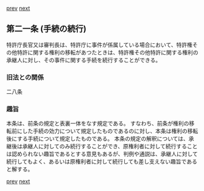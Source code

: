 [prev](/specific\markdowns\特許法\024_Mp-Ch_1-At_20.md)
[next](/specific\markdowns\特許法\026_Mp-Ch_1-At_22.md)
## 第二一条 (手続の続行)
特許庁長官又は審判長は、特許庁に事件が係属している場合において、特許権その他特許に関する権利の移転があつたときは、特許権その他特許に関する権利の承継人に対し、その事件に関する手続を続行することができる。

### 旧法との関係
二八条

### 趣旨
本条は、前条の規定と表裏一体をなす規定である。
すなわち、前条が権利の移転前にした手続の効力について規定したものであるのに対し、本条は権利の移転後にする手続について規定したものである。
本条の規定の解釈については、承継後は承継人に対してのみ続行することができ、原権利者に対して続行することは認められない趣旨であるとする意見もあるが、判例や通説は、承継人に対して続行してもよく、あるいは原権利者に対して続行しても差し支えない趣旨であると解する。

[prev](/specific\markdowns\特許法\024_Mp-Ch_1-At_20.md)
[next](/specific\markdowns\特許法\026_Mp-Ch_1-At_22.md)